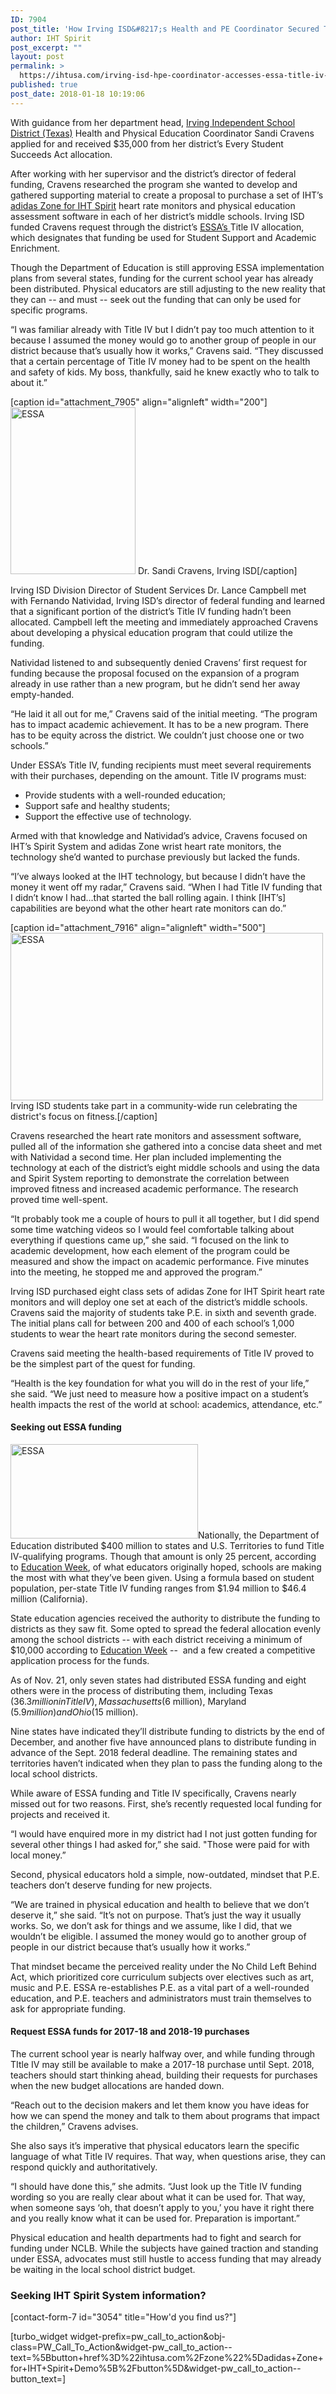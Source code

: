 ```yaml
---
ID: 7904
post_title: 'How Irving ISD&#8217;s Health and PE Coordinator Secured Technology Funding Through ESSA Title IV'
author: IHT Spirit
post_excerpt: ""
layout: post
permalink: >
  https://ihtusa.com/irving-isd-hpe-coordinator-accesses-essa-title-iv-funding/
published: true
post_date: 2018-01-18 10:19:06
---
```

<span style="font-weight: 400;">With guidance from her department head, </span><a href="https://www.irvingisd.net/"><span style="font-weight: 400;">Irving Independent School District (Texas)</span></a><span style="font-weight: 400;"> Health and Physical Education Coordinator Sandi Cravens applied for and received $35,000 from her district’s Every Student Succeeds Act allocation.</span>

<span style="font-weight: 400;">After working with her supervisor and the district’s director of federal funding, Cravens researched the program she wanted to develop and gathered supporting material to create a proposal to purchase a set of IHT’s </span><a href="https://ihtusa.com/zone/"><span style="font-weight: 400;">adidas Zone for IHT Spirit</span></a><span style="font-weight: 400;"> heart rate monitors and physical education assessment software in each of her district’s middle schools. Irving ISD funded Cravens request through the district’s </span><a href="https://www.ed.gov/essa?src=rn"><span style="font-weight: 400;">ESSA’s </span></a><span style="font-weight: 400;">Title IV allocation, which designates that funding be used for Student Support and Academic Enrichment. </span>

<span style="font-weight: 400;">Though the Department of Education is still approving ESSA implementation plans from several states, funding for the current school year has already been distributed. Physical educators are still adjusting to the new reality that they can -- and must -- seek out the funding that can only be used for specific programs.</span>

<span style="font-weight: 400;">“I was familiar already with Title IV but I didn’t pay too much attention to it because I assumed the money would go to another group of people in our district because that’s usually how it works,” Cravens said. “They discussed that a certain percentage of Title IV money had to be spent on the health and safety of kids. My boss, thankfully, said he knew exactly who to talk to about it.”</span><!--more-->

[caption id="attachment_7905" align="alignleft" width="200"]<a href="https://ihtusa.com/wp-content/uploads/2018/01/SandiCravens.jpg"><img class="wp-image-7905" src="https://ihtusa.com/wp-content/uploads/2018/01/SandiCravens.jpg" alt="ESSA" width="200" height="267" /></a> Dr. Sandi Cravens, Irving ISD[/caption]

<span style="font-weight: 400;">Irving ISD Division Director of Student Services Dr. Lance Campbell met with Fernando Natividad, Irving ISD’s director of federal funding and learned that a significant portion of the district’s Title IV funding hadn’t been allocated. Campbell left the meeting and immediately approached Cravens about developing a physical education program that could utilize the funding.</span>

<span style="font-weight: 400;">Natividad listened to and subsequently denied Cravens’ first request for funding because the proposal focused on the expansion of a program already in use rather than a new program, but he didn’t send her away empty-handed.</span>

<span style="font-weight: 400;">“He laid it all out for me,” Cravens said of the initial meeting. “The program has to impact academic achievement. It has to be a new program. There has to be equity across the district. We couldn’t just choose one or two schools.”</span>

<span style="font-weight: 400;">Under ESSA’s Title IV, funding recipients must meet several requirements with their purchases, depending on the amount. Title IV programs must:</span>
<ul>
 	<li style="font-weight: 400;"><span style="font-weight: 400;">Provide students with a well-rounded education;</span></li>
 	<li style="font-weight: 400;"><span style="font-weight: 400;">Support safe and healthy students;</span></li>
 	<li style="font-weight: 400;"><span style="font-weight: 400;">Support the effective use of technology.</span></li>
</ul>
<span style="font-weight: 400;">Armed with that knowledge and Natividad’s advice, Cravens focused on IHT’s Spirit System and adidas Zone wrist heart rate monitors, the technology she’d wanted to purchase previously but lacked the funds. </span>

<span style="font-weight: 400;">“I’ve always looked at the IHT technology, but because I didn’t have the money it went off my radar,” Cravens said. “When I had Title IV funding that I didn’t know I had...that started the ball rolling again. I think [IHT’s] capabilities are beyond what the other heart rate monitors can do.”</span>

[caption id="attachment_7916" align="alignleft" width="500"]<a href="https://ihtusa.com/wp-content/uploads/2018/01/IrvingISDrunning-1.jpg"><img class="wp-image-7916" src="https://ihtusa.com/wp-content/uploads/2018/01/IrvingISDrunning-1-300x161.jpg" alt="ESSA" width="500" height="268" /></a> Irving ISD students take part in a community-wide run celebrating the district's focus on fitness.[/caption]

<span style="font-weight: 400;">Cravens researched the heart rate monitors and assessment software, pulled all of the information she gathered into a concise data sheet and met with Natividad a second time. Her plan included implementing the technology at each of the district’s eight middle schools and using the data and Spirit System reporting to demonstrate the correlation between improved fitness and increased academic performance. The research proved time well-spent.</span>

<span style="font-weight: 400;">“It probably took me a couple of hours to pull it all together, but I did spend some time watching videos so I would feel comfortable talking about everything if questions came up,” she said. “I focused on the link to academic development, how each element of the program could be measured and show the impact on academic performance. Five minutes into the meeting, he stopped me and approved the program.”</span>

<span style="font-weight: 400;">Irving ISD purchased eight class sets of adidas Zone for IHT Spirit heart rate monitors and will deploy one set at each of the district’s middle schools. Cravens said the majority of students take P.E. in sixth and seventh grade. The initial plans call for between 200 and 400 of each school’s 1,000 students to wear the heart rate monitors during the second semester.</span>

<span style="font-weight: 400;">Cravens said meeting the health-based requirements of Title IV proved to be the simplest part of the quest for funding.</span>

<span style="font-weight: 400;">“Health is the key foundation for what you will do in the rest of your life,” she said. “We just need to measure how a positive impact on a student’s health impacts the rest of the world at school: academics, attendance, etc.”</span>
<h4><b>Seeking out ESSA funding</b></h4>
<span style="font-weight: 400;"><a href="https://ihtusa.com/wp-content/uploads/2018/01/ESSAStatePlanBanner2016.jpg"><img class="size-medium wp-image-7917 alignright" src="https://ihtusa.com/wp-content/uploads/2018/01/ESSAStatePlanBanner2016-300x151.jpg" alt="ESSA" width="300" height="151" /></a>Nationally, the Department of Education distributed $400 million to states and U.S. Territories to fund Title IV-qualifying programs. Though that amount is only 25 percent, according to </span><a href="http://blogs.edweek.org/edweek/campaign-k-12/2017/08/heres_what_states_are_doing_wi.html"><span style="font-weight: 400;">Education Week</span></a><span style="font-weight: 400;">, of what educators originally hoped, schools are making the most with what they’ve been given. Using a formula based on student population, per-state Title IV funding ranges from $1.94 million to $46.4 million (California). </span>

<span style="font-weight: 400;">State education agencies received the authority to distribute the funding to districts as they saw fit. Some opted to spread the federal allocation evenly among the school districts -- with each district receiving a minimum of $10,000 according to </span><a href="http://blogs.edweek.org/edweek/campaign-k-12/2017/08/heres_what_states_are_doing_wi.html"><span style="font-weight: 400;">Education Week</span></a><span style="font-weight: 400;"> --  and a few created a competitive application process for the funds. </span>

<span style="font-weight: 400;">As of Nov. 21, only seven states had distributed ESSA funding and eight others were in the process of distributing them, including Texas ($36.3 million in Title IV), Massachusetts ($6 million), Maryland ($5.9 million) and Ohio ($15 million). </span>

<span style="font-weight: 400;">Nine states have indicated they’ll distribute funding to districts by the end of December, and another five have announced plans to distribute funding in advance of the Sept. 2018 federal deadline. The remaining states and territories haven’t indicated when they plan to pass the funding along to the local school districts.</span>

<span style="font-weight: 400;">While aware of ESSA funding and Title IV specifically, Cravens nearly missed out for two reasons. First, she’s recently requested local funding for projects and received it. </span>

<span style="font-weight: 400;">“I would have enquired more in my district had I not just gotten funding for several other things I had asked for,” she said. "Those were paid for with local money.”</span>

<span style="font-weight: 400;">Second, physical educators hold a simple, now-outdated, mindset that P.E. teachers don’t deserve funding for new projects. </span>

<span style="font-weight: 400;">“We are trained in physical education and health to believe that we don’t deserve it,” she said. “It’s not on purpose. That’s just the way it usually works. So, we don’t ask for things and we assume, like I did, that we wouldn’t be eligible. I assumed the money would go to another group of people in our district because that’s usually how it works.”</span>

<span style="font-weight: 400;">That mindset became the perceived reality under the No Child Left Behind Act, which prioritized core curriculum subjects over electives such as art, music and P.E. ESSA re-establishes P.E. as a vital part of a well-rounded education, and P.E. teachers and administrators must train themselves to ask for appropriate funding.</span>
<h4><b>Request ESSA funds for 2017-18 and 2018-19 purchases</b></h4>
<span style="font-weight: 400;">The current school year is nearly halfway over, and while funding through TItle IV may still be available to make a 2017-18 purchase until Sept. 2018, teachers should start thinking ahead, building their requests for purchases when the new budget allocations are handed down.</span>

<span style="font-weight: 400;">“Reach out to the decision makers and let them know you have ideas for how we can spend the money and talk to them about programs that impact the children,” Cravens advises. </span>

<span style="font-weight: 400;">She also says it’s imperative that physical educators learn the specific language of what Title IV requires. That way, when questions arise, they can respond quickly and authoritatively. </span>

<span style="font-weight: 400;">“I should have done this,” she admits. “Just look up the Title IV funding wording so you are really clear about what it can be used for. That way, when someone says ‘oh, that doesn’t apply to you,’ you have it right there and you really know what it can be used for. Preparation is important.”</span>

<span style="font-weight: 400;">Physical education and health departments had to fight and search for funding under NCLB. While the subjects have gained traction and standing under ESSA, advocates must still hustle to access funding that may already be waiting in the local school district budget.</span>
<h3 class="article-newsletter-signup">Seeking IHT Spirit System information?</h3>
<p class="article-newsletter-signup">[contact-form-7 id="3054" title="How'd you find us?"]</p>
[turbo_widget widget-prefix=pw_call_to_action&obj-class=PW_Call_To_Action&widget-pw_call_to_action--text=%5Bbutton+href%3D%22ihtusa.com%2Fzone%22%5Dadidas+Zone+for+IHT+Spirit+Demo%5B%2Fbutton%5D&widget-pw_call_to_action--button_text=]